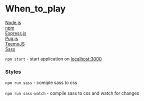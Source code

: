 # When_to_play <br/>
[Node.js](https://nodejs.org/) <br/>
[npm](https://www.npmjs.org/) <br/>
[Express.js](https://expressjs.com/) <br/>
[Pug.js](https://pugjs.org/api/getting-started.html) <br/>
[TeemoJS](https://github.com/MingweiSamuel/TeemoJS) <br/>
[Sass](https://sass-lang.com/install)

`npm start` - start application on [localhost:3000](http://localhost:3000/)

### Styles
`npm run sass` - comiple sass to css <br /><br />
`npm run sass-watch` - compile sass to css and watch for changes 

